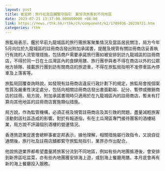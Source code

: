 ```yaml
---
layout: post
title: 崔定邦：旅行社及店舖緊守指引　冀分流旅客到不同地區
date: 2023-07-21 13:37:00.000000000 +08:00
link: https://news.rthk.hk/rthk/ch/component/k2/1709936-20230721.htm
categories: rthk
---
```


旅監局表示，鑑於早前九龍城區的旅行團旅客聚集情況及當區居民關注，局方今年5月向位於九龍城區的註冊商店發出附加承諾書，提醒及規管有關註冊商店妥善執行有效的人流管理措施，包括商戶需要承諾旅行團如被安排到訪九龍城區的註冊商店，不得於同一日在土瓜灣區內的食肆用膳、旅行團參與者不得在商店以外的公眾地方排隊、接載旅行團到訪有關商店的旅遊車，不得在旅監局指明不准停車區內停車及上落客等。

旅監局回覆查詢時說，如發現有註冊商店違反行政計劃下的規定，旅監局會按個案性質及嚴重性決定處分，包括向相關註冊商店發出書面勸喻、記分、暫停或撤銷商店的註冊。局方說，附加承諾書現時只適用於在九龍城區內的註冊商店，暫未有打算向其他地區的註冊商店實施類似措施。
 
局方說，作為監管機構，必須正視及規管註冊商店及其引致的問題，盡量減輕旅客活動對該社區造成的影響。對於有報道指，有在土瓜灣區專門接待團客的酒樓結業，局方說不評論個別酒樓的營運情況。

香港旅遊業促進會總幹事崔定邦表示，據他理解，相關措施屬行政指令，又說自從通關後，旅行社及註冊店舖都緊守旅監局指引，業界亦作出配合。

他說旅遊業界都希望盡量將旅客分流到不同地區，例如有些內地團抵港後，會安排到新界區吃盆菜，亦有些內地團獲安排海上遊，或到海上餐廳用膳。本月底會再有新的海上餐廳投入服務。
